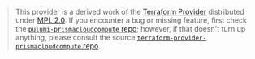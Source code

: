 > This provider is a derived work of the [Terraform Provider](https://github.com/terraform-providers/terraform-provider-prismacloudcompute)
> distributed under [MPL 2.0](https://www.mozilla.org/en-US/MPL/2.0/). If you encounter a bug or missing feature,
> first check the [`pulumi-prismacloudcompute` repo](/issues); however, if that doesn't turn up anything,
> please consult the source [`terraform-provider-prismacloudcompute` repo](https://github.com/terraform-providers/terraform-provider-prismacloudcompute/issues).
